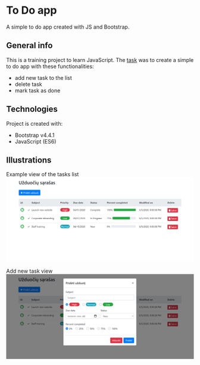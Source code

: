 # To Do app
A simple to do app created with JS and Bootstrap.

## General info
This is a training project to learn JavaScript.
The [task](js_todo.pdf) was to create a simple to do app with these functionalities:
* add new task to the list
* delete task
* mark task as done

## Technologies
Project is created with:
* Bootstrap v4.4.1
* JavaScript (ES6)

## Illustrations
Example view of the tasks list
![Task List](img/task_list.png)

Add new task view
![Add Task](img/add_task.png)
